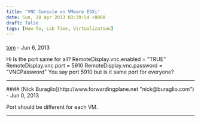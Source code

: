 ```yaml
---
title: 'VNC Console on VMware ESXi'
date: Sun, 28 Apr 2013 03:39:54 +0000
draft: false
tags: [How-To, Lab Time, Virtualization]
---
```



#### 
[tom](http://www.FifaStream.com "tom.sop@fifastream.com") - <time datetime="2013-06-29 06:55:40">Jun 6, 2013</time>

Hi Is the port same for all? RemoteDisplay.vnc.enabled = "TRUE" RemoteDisplay.vnc.port = 5910 RemoteDisplay.vnc.password = "VNCPassword" You say port 5910 but is it same port for everyone?
<hr />
#### 
[Nick Buraglio](http://www.forwardingplane.net "nick@buraglio.com") - <time datetime="2013-06-30 13:29:04">Jun 0, 2013</time>

Port should be different for each VM.
<hr />
